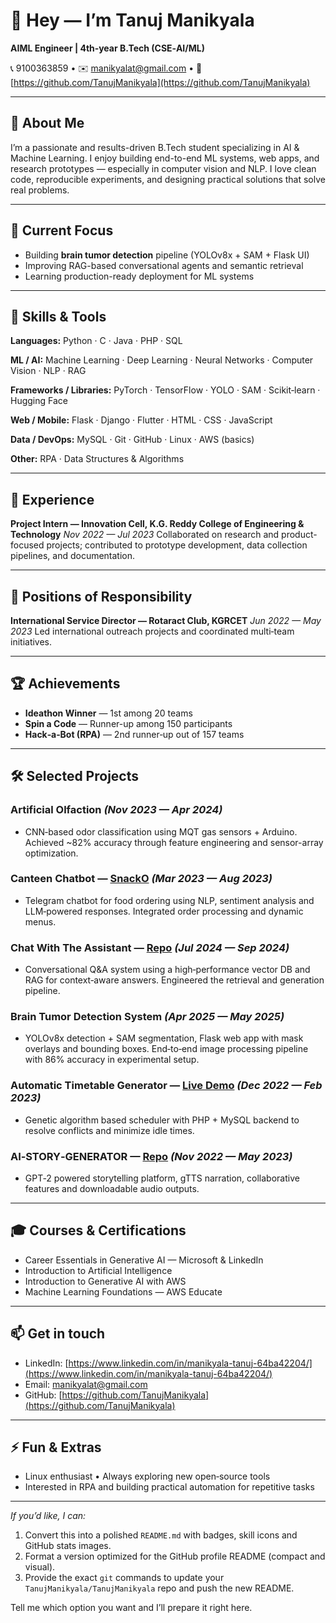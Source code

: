 # 👋 Hey — I’m Tanuj Manikyala

**AIML Engineer | 4th‑year B.Tech (CSE‑AI/ML)**

📞 9100363859 • ✉️ [manikyalat@gmail.com](mailto:manikyalat@gmail.com) • 🔗 [https://github.com/TanujManikyala](https://github.com/TanujManikyala)

---

## 🚀 About Me

I’m a passionate and results-driven B.Tech student specializing in AI & Machine Learning. I enjoy building end-to-end ML systems, web apps, and research prototypes — especially in computer vision and NLP. I love clean code, reproducible experiments, and designing practical solutions that solve real problems.

---

## 🔭 Current Focus

* Building **brain tumor detection** pipeline (YOLOv8x + SAM + Flask UI)
* Improving RAG-based conversational agents and semantic retrieval
* Learning production-ready deployment for ML systems

---

## 🧰 Skills & Tools

**Languages:** Python · C · Java · PHP · SQL

**ML / AI:** Machine Learning · Deep Learning · Neural Networks · Computer Vision · NLP · RAG

**Frameworks / Libraries:** PyTorch · TensorFlow · YOLO · SAM · Scikit‑learn · Hugging Face

**Web / Mobile:** Flask · Django · Flutter · HTML · CSS · JavaScript

**Data / DevOps:** MySQL · Git · GitHub · Linux · AWS (basics)

**Other:** RPA · Data Structures & Algorithms

---

## 💼 Experience

**Project Intern — Innovation Cell, K.G. Reddy College of Engineering & Technology**
*Nov 2022 — Jul 2023*
Collaborated on research and product-focused projects; contributed to prototype development, data collection pipelines, and documentation.

---

## 📌 Positions of Responsibility

**International Service Director — Rotaract Club, KGRCET**
*Jun 2022 — May 2023*
Led international outreach projects and coordinated multi‑team initiatives.

---

## 🏆 Achievements

* **Ideathon Winner** — 1st among 20 teams
* **Spin a Code** — Runner-up among 150 participants
* **Hack‑a‑Bot (RPA)** — 2nd runner‑up out of 157 teams

---

## 🛠 Selected Projects

### Artificial Olfaction  *(Nov 2023 — Apr 2024)*

* CNN‑based odor classification using MQT gas sensors + Arduino. Achieved ~82% accuracy through feature engineering and sensor-array optimization.

### Canteen Chatbot — [SnackO](https://github.com/TanujManikyala/SnackO) *(Mar 2023 — Aug 2023)*

* Telegram chatbot for food ordering using NLP, sentiment analysis and LLM‑powered responses. Integrated order processing and dynamic menus.

### Chat With The Assistant — [Repo](https://github.com/TanujManikyala/Chat-with-the-Assistant) *(Jul 2024 — Sep 2024)*

* Conversational Q&A system using a high‑performance vector DB and RAG for context‑aware answers. Engineered the retrieval and generation pipeline.

### Brain Tumor Detection System *(Apr 2025 — May 2025)*

* YOLOv8x detection + SAM segmentation, Flask web app with mask overlays and bounding boxes. End‑to‑end image processing pipeline with 86% accuracy in experimental setup.

### Automatic Timetable Generator — [Live Demo](https://kgr-atg.000webhostapp.com/index.html/) *(Dec 2022 — Feb 2023)*

* Genetic algorithm based scheduler with PHP + MySQL backend to resolve conflicts and minimize idle times.

### AI‑STORY‑GENERATOR — [Repo](https://github.com/TanujManikyala/AI-STORY-GENERATOR) *(Nov 2022 — May 2023)*

* GPT‑2 powered storytelling platform, gTTS narration, collaborative features and downloadable audio outputs.

---

## 🎓 Courses & Certifications

* Career Essentials in Generative AI — Microsoft & LinkedIn
* Introduction to Artificial Intelligence
* Introduction to Generative AI with AWS
* Machine Learning Foundations — AWS Educate

---

## 📫 Get in touch

* LinkedIn: [https://www.linkedin.com/in/manikyala-tanuj-64ba42204/](https://www.linkedin.com/in/manikyala-tanuj-64ba42204/)
* Email: [manikyalat@gmail.com](mailto:manikyalat@gmail.com)
* GitHub: [https://github.com/TanujManikyala](https://github.com/TanujManikyala)

---

## ⚡ Fun & Extras

* Linux enthusiast • Always exploring new open‑source tools
* Interested in RPA and building practical automation for repetitive tasks

---

*If you’d like, I can:*

1. Convert this into a polished `README.md` with badges, skill icons and GitHub stats images.
2. Format a version optimized for the GitHub profile README (compact and visual).
3. Provide the exact `git` commands to update your `TanujManikyala/TanujManikyala` repo and push the new README.

Tell me which option you want and I’ll prepare it right here.
